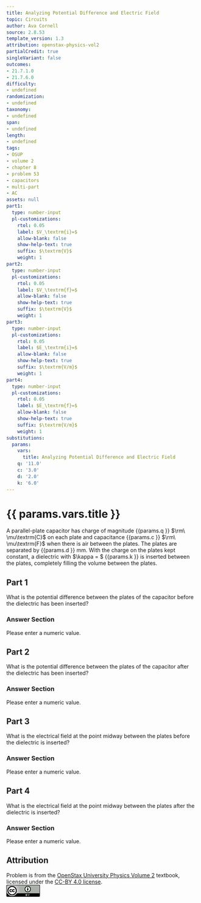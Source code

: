 ```yaml
---
title: Analyzing Potential Difference and Electric Field
topic: Circuits
author: Ava Cornell
source: 2.8.53
template_version: 1.3
attribution: openstax-physics-vol2
partialCredit: true
singleVariant: false
outcomes:
- 21.7.1.0
- 21.7.6.0
difficulty:
- undefined
randomization:
- undefined
taxonomy:
- undefined
span:
- undefined
length:
- undefined
tags:
- OSUP
- volume 2
- chapter 8
- problem 53
- capacitors
- multi-part
- AC
assets: null
part1:
  type: number-input
  pl-customizations:
    rtol: 0.05
    label: $V_\textrm{i}=$
    allow-blank: false
    show-help-text: true
    suffix: $\textrm{V}$
    weight: 1
part2:
  type: number-input
  pl-customizations:
    rtol: 0.05
    label: $V_\textrm{f}=$
    allow-blank: false
    show-help-text: true
    suffix: $\textrm{V}$
    weight: 1
part3:
  type: number-input
  pl-customizations:
    rtol: 0.05
    label: $E_\textrm{i}=$
    allow-blank: false
    show-help-text: true
    suffix: $\textrm{V/m}$
    weight: 1
part4:
  type: number-input
  pl-customizations:
    rtol: 0.05
    label: $E_\textrm{f}=$
    allow-blank: false
    show-help-text: true
    suffix: $\textrm{V/m}$
    weight: 1
substitutions:
  params:
    vars:
      title: Analyzing Potential Difference and Electric Field
    q: '11.0'
    c: '3.0'
    d: '2.0'
    k: '6.0'
---
```

# {{ params.vars.title }}
A parallel-plate capacitor has charge of magnitude {{params.q }} $\rm\ \mu\textrm{C}$ on each plate and capacitance {{params.c }} $\rm\ \mu\textrm{F}$  when there is air between the plates.
The plates are separated by {{params.d }} $\textrm{ mm}$.
With the charge on the plates kept constant, a dielectric with $\kappa = $ {{params.k }} is inserted between the plates, completely filling the volume between the plates.

## Part 1

What is the potential difference between the plates of the capacitor before the dielectric has been inserted?

### Answer Section

Please enter a numeric value.

## Part 2

What is the potential difference between the plates of the capacitor after the dielectric has been inserted?

### Answer Section

Please enter a numeric value.

## Part 3

What is the electrical field at the point midway between the plates before the dielectric is inserted?

### Answer Section

Please enter a numeric value.

## Part 4

What is the electrical field at the point midway between the plates after the dielectric is inserted?

### Answer Section

Please enter a numeric value.

## Attribution

Problem is from the [OpenStax University Physics Volume 2](https://openstax.org/details/books/university-physics-volume-2) textbook, licensed under the [CC-BY 4.0 license](https://creativecommons.org/licenses/by/4.0/).<br>![Image representing the Creative Commons 4.0 BY license.](https://raw.githubusercontent.com/firasm/bits/master/by.png)